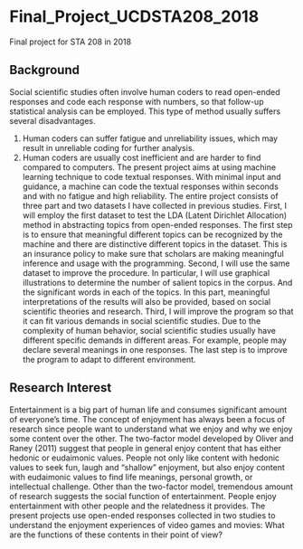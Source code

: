 # Final_Project_UCDSTA208_2018
Final project for STA 208 in 2018
## Background
Social scientific studies often involve human coders to read open-ended responses and code each response with numbers, so that follow-up statistical analysis can be employed. This type of method usually suffers several disadvantages.
1.	Human coders can suffer fatigue and unreliability issues, which may result in unreliable coding for further analysis.
2.	Human coders are usually cost inefficient and are harder to find compared to computers.
The present project aims at using machine learning technique to code textual responses. With minimal input and guidance, a machine can code the textual responses within seconds and with no fatigue and high reliability. The entire project consists of three part and two datasets I have collected in previous studies.
First, I will employ the first dataset to test the LDA (Latent Dirichlet Allocation) method in abstracting topics from open-ended responses. The first step is to ensure that meaningful different topics can be recognized by the machine and there are distinctive different topics in the dataset. This is an insurance policy to make sure that scholars are making meaningful inference and usage with the programming.
Second, I will use the same dataset to improve the procedure. In particular, I will use graphical illustrations to determine the number of salient topics in the corpus. And the significant words in each of the topics. In this part, meaningful interpretations of the results will also be provided, based on social scientific theories and research. 
Third, I will improve the program so that it can fit various demands in social scientific studies. Due to the complexity of human behavior, social scientific studies usually have different specific demands in different areas. For example, people may declare several meanings in one responses. The last step is to improve the program to adapt to different environment. 
## Research Interest
Entertainment is a big part of human life and consumes significant amount of everyone’s time. The concept of enjoyment has always been a focus of research since people want to understand what we enjoy and why we enjoy some content over the other. The two-factor model developed by Oliver and Raney (2011) suggest that people in general enjoy content that has either hedonic or eudaimonic values. People not only like content with hedonic values to seek fun, laugh and “shallow” enjoyment, but also enjoy content with eudaimonic values to find life meanings, personal growth, or intellectual challenge. Other than the two-factor model, tremendous amount of research suggests the social function of entertainment. People enjoy entertainment with other people and the relatedness it provides. The present projects use open-ended responses collected in two studies to understand the enjoyment experiences of video games and movies: What are the functions of these contents in their point of view?
